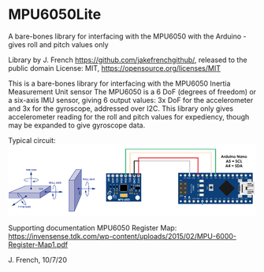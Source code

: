 # MPU6050Lite
A bare-bones library for interfacing with the MPU6050 with the Arduino - gives roll and pitch values only

Library by J. French https://github.com/jakefrenchgithub/, released to the public domain
License: MIT, https://opensource.org/licenses/MIT

This is a bare-bones library for interfacing with the MPU6050 Inertia Measurement Unit sensor
The MPU6050 is a 6 DoF (degrees of freedom) or a six-axis IMU sensor, giving 6 output values:
3x DoF for the accelerometer and 3x for the gyroscope, addressed over I2C.
This library only gives accelerometer reading for the roll and pitch values for expediency,
though may be expanded to give gyroscope data.

Typical circuit:
![MPU6050 circuit](MPU6050.png)


Supporting documentation
MPU6050 Register Map:
https://invensense.tdk.com/wp-content/uploads/2015/02/MPU-6000-Register-Map1.pdf

J. French, 10/7/20